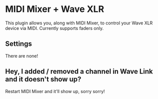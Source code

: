 # MIDI Mixer + Wave XLR

This plugin allows you, along with MIDI Mixer, to control your Wave XLR device via MIDI. Currently supports faders only.

## Settings

There are none!

## Hey, I added / removed a channel in Wave Link and it doesn't show up?

Restart MIDI Mixer and it'll show up, sorry sorry!
